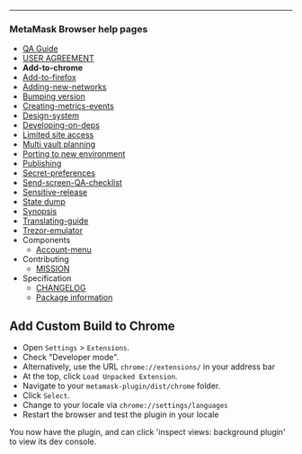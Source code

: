 
---
### MetaMask Browser help pages
* [QA Guide](https://github.com/restarian/metamask-extension/blob/develop/docs/QA_Guide.md)
* [USER AGREEMENT](https://github.com/restarian/metamask-extension/blob/develop/docs/USER_AGREEMENT.md)
* **Add-to-chrome**
* [Add-to-firefox](https://github.com/restarian/metamask-extension/blob/develop/docs/add-to-firefox.md)
* [Adding-new-networks](https://github.com/restarian/metamask-extension/blob/develop/docs/adding-new-networks.md)
* [Bumping version](https://github.com/restarian/metamask-extension/blob/develop/docs/bumping_version.md)
* [Creating-metrics-events](https://github.com/restarian/metamask-extension/blob/develop/docs/creating-metrics-events.md)
* [Design-system](https://github.com/restarian/metamask-extension/blob/develop/docs/design-system.md)
* [Developing-on-deps](https://github.com/restarian/metamask-extension/blob/develop/docs/developing-on-deps.md)
* [Limited site access](https://github.com/restarian/metamask-extension/blob/develop/docs/limited_site_access.md)
* [Multi vault planning](https://github.com/restarian/metamask-extension/blob/develop/docs/multi_vault_planning.md)
* [Porting to new environment](https://github.com/restarian/metamask-extension/blob/develop/docs/porting_to_new_environment.md)
* [Publishing](https://github.com/restarian/metamask-extension/blob/develop/docs/publishing.md)
* [Secret-preferences](https://github.com/restarian/metamask-extension/blob/develop/docs/secret-preferences.md)
* [Send-screen-QA-checklist](https://github.com/restarian/metamask-extension/blob/develop/docs/send-screen-QA-checklist.md)
* [Sensitive-release](https://github.com/restarian/metamask-extension/blob/develop/docs/sensitive-release.md)
* [State dump](https://github.com/restarian/metamask-extension/blob/develop/docs/state_dump.md)
* [Synopsis](https://github.com/restarian/metamask-extension/blob/develop/docs/synopsis.md)
* [Translating-guide](https://github.com/restarian/metamask-extension/blob/develop/docs/translating-guide.md)
* [Trezor-emulator](https://github.com/restarian/metamask-extension/blob/develop/docs/trezor-emulator.md)
* Components
  * [Account-menu](https://github.com/restarian/metamask-extension/blob/develop/docs/components/account-menu.md)
* Contributing
  * [MISSION](https://github.com/restarian/metamask-extension/blob/develop/docs/contributing/MISSION.md)
* Specification
  * [CHANGELOG](https://github.com/restarian/metamask-extension/blob/develop/docs/specification/CHANGELOG.md)
  * [Package information](https://github.com/restarian/metamask-extension/blob/develop/docs/specification/package_information.md)
## Add Custom Build to Chrome

* Open `Settings` > `Extensions`.
* Check "Developer mode".
* Alternatively, use the URL `chrome://extensions/` in your address bar
* At the top, click `Load Unpacked Extension`.
* Navigate to your `metamask-plugin/dist/chrome` folder.
* Click `Select`.
* Change to your locale via `chrome://settings/languages`
* Restart the browser and test the plugin in your locale

You now have the plugin, and can click 'inspect views: background plugin' to view its dev console.
